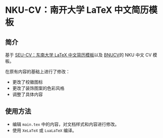 # NKU-CV：南开大学 LaTeX 中文简历模板

## 简介

基于 [SEU-CV：东南大学 LaTeX 中文简历模板](https://www.overleaf.com/latex/templates/seu-cv-dong-nan-da-xue-latex-zhong-wen-jian-li-mo-ban/jyzpthvnbmpm)以及 [BNUCV](https://www.overleaf.com/latex/templates/bnucv/stjnkyqdcqzm)的 NKU 中文 CV 模板。

在原有内容的基础上进行了修改：

- 更改了校徽图标
- 更改了装饰图案的色彩风格
- 调整了具体内容

## 使用方法

- 编辑 `main.tex` 中的内容，对文档样式和内容进行修改。
- 使用 `XeLaTeX` 或 `LuaLaTeX` 编译。
